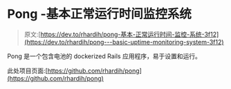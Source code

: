 # Pong -基本正常运行时间监控系统

> 原文:[https://dev.to/rhardih/pong-基本-正常运行时间-监控-系统-3f12](https://dev.to/rhardih/pong---basic-uptime-monitoring-system-3f12)

Pong 是一个包含电池的 dockerized Rails 应用程序，易于设置和运行。

此处项目页面:[https://github.com/rhardih/pong](https://github.com/rhardih/pong)